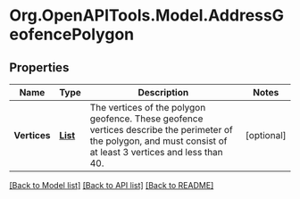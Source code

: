 # Org.OpenAPITools.Model.AddressGeofencePolygon
## Properties

Name | Type | Description | Notes
------------ | ------------- | ------------- | -------------
**Vertices** | [**List<AddressGeofencePolygonVertices>**](AddressGeofencePolygonVertices.md) | The vertices of the polygon geofence. These geofence vertices describe the perimeter of the polygon, and must consist of at least 3 vertices and less than 40. | [optional] 

[[Back to Model list]](../README.md#documentation-for-models) [[Back to API list]](../README.md#documentation-for-api-endpoints) [[Back to README]](../README.md)

